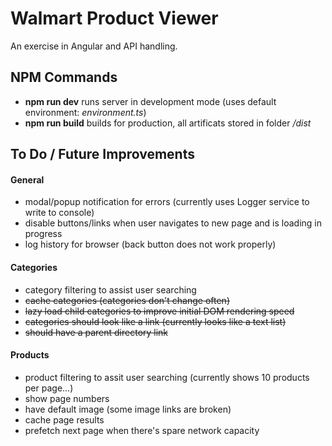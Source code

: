 # Walmart Product Viewer
An exercise in Angular and API handling.

## NPM Commands
- **npm run dev** runs server in development mode (uses default environment: *environment.ts*)
- **npm run build** builds for production, all artificats stored in folder */dist*

## To Do / Future Improvements

#### General
- modal/popup notification for errors (currently uses Logger service to write to console)
- disable buttons/links when user navigates to new page and is loading in progress
- log history for browser (back button does not work properly)

#### Categories
- category filtering to assist user searching
- ~~cache categories (categories don't change often)~~
- ~~lazy load child categories to improve initial DOM rendering speed~~
- ~~categories should look like a link (currently looks like a text list)~~
- ~~should have a parent directory link~~

#### Products
- product filtering to assit user searching (currently shows 10 products per page...)
- show page numbers
- have default image (some image links are broken)
- cache page results
- prefetch next page when there's spare network capacity